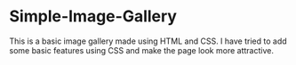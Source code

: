 # Simple-Image-Gallery
This is a basic image gallery made using HTML and CSS. I have tried to add some basic features using CSS and make the page look more attractive.
